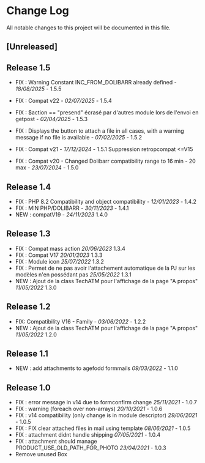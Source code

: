 # Change Log
All notable changes to this project will be documented in this file.

## [Unreleased]



## Release 1.5
- FIX : Warning Constant INC_FROM_DOLIBARR already defined - *18/08/2025* - 1.5.5
- FIX : Compat v22 - *02/07/2025* - 1.5.4
- FIX : $action == "presend" écrasé par d'autres module lors de l'envoi en getpost - *02/04/2025* - 1.5.3
- FIX : Displays the button to attach a file in all cases, with a warning message if no file is available - *07/02/2025* - 1.5.2
- FIX : Compat v21 - *17/12/2024* - 1.5.1
        Suppression retropcompat <=V15

- FIX : Compat v20 - Changed Dolibarr compatibility range to 16 min - 20 max - *23/07/2024* - 1.5.0

## Release 1.4

- FIX : PHP 8.2 Compatibility and object compatibility - *12/01/2023* - 1.4.2
- FIX : MIN PHP/DOLIBARR  - *30/11/2023* - 1.4.1  
- NEW : compatV19 - *24/11/2023* 1.4.0  

## Release 1.3

- FIX : Compat mass action  *20/06/2023* 1.3.4
- FIX : Compat V17  *20/01/2023* 1.3.3
- FIX : Module icon  *25/07/2022* 1.3.2
- FIX : Permet de ne pas avoir l'attachement automatique de la PJ sur les modèles n'en possédant pas *25/05/2022* 1.3.1
- NEW : Ajout de la class TechATM pour l'affichage de la page "A propos" *11/05/2022* 1.3.0

## Release 1.2

- FIX: Compatibility V16 - Family - *03/06/2022* - 1.2.2
- NEW : Ajout de la class TechATM pour l'affichage de la page "A propos" *11/05/2022* 1.2.0

## Release 1.1

- NEW : add attachments to agefodd formmails *09/03/2022* - 1.1.0

## Release 1.0
- FIX : error message in v14 due to formconfirm change *25/11/2021* - 1.0.7
- FIX : warning (foreach over non-arrays) *20/10/2021* - 1.0.6
- FIX : v14 compatibility (only change is in module descriptor) *29/06/2021* - 1.0.5
- FIX : FIX clear attached files in mail using template *08/06/2021* - 1.0.5
- FIX : attachment didnt handle shipping *07/05/2021* - 1.0.4
- FIX : attachment should manage PRODUCT_USE_OLD_PATH_FOR_PHOTO *23/04/2021* - 1.0.3
- Remove unused Box
